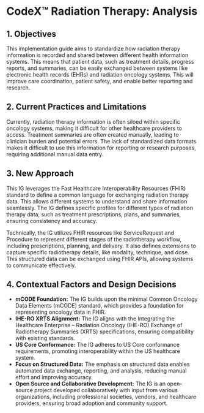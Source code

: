 # CodeX™ Radiation Therapy: Analysis

## 1. Objectives

This implementation guide aims to standardize how radiation therapy information is recorded and shared between different health information systems. This means that patient data, such as treatment details, progress reports, and summaries, can be easily exchanged between systems like electronic health records (EHRs) and radiation oncology systems. This will improve care coordination, patient safety, and enable better reporting and research.

## 2. Current Practices and Limitations

Currently, radiation therapy information is often siloed within specific oncology systems, making it difficult for other healthcare providers to access. Treatment summaries are often created manually, leading to clinician burden and potential errors. The lack of standardized data formats makes it difficult to use this information for reporting or research purposes, requiring additional manual data entry.

## 3. New Approach

This IG leverages the Fast Healthcare Interoperability Resources (FHIR) standard to define a common language for exchanging radiation therapy data. This allows different systems to understand and share information seamlessly. The IG defines specific profiles for different types of radiation therapy data, such as treatment prescriptions, plans, and summaries, ensuring consistency and accuracy.

Technically, the IG utilizes FHIR resources like ServiceRequest and Procedure to represent different stages of the radiotherapy workflow, including prescriptions, planning, and delivery. It also defines extensions to capture specific radiotherapy details, like modality, technique, and dose. This structured data can be exchanged using FHIR APIs, allowing systems to communicate effectively.

## 4. Contextual Factors and Design Decisions

* **mCODE Foundation:** The IG builds upon the minimal Common Oncology Data Elements (mCODE) standard, which provides a foundation for representing oncology data in FHIR. 
* **IHE-RO XRTS Alignment:** The IG aligns with the Integrating the Healthcare Enterprise – Radiation Oncology (IHE-RO) Exchange of Radiotherapy Summaries (XRTS) specifications, ensuring compatibility with existing standards.
* **US Core Conformance:** The IG adheres to US Core conformance requirements, promoting interoperability within the US healthcare system.
* **Focus on Structured Data:** The emphasis on structured data enables automated data exchange, reporting, and analysis, reducing manual effort and improving accuracy.
* **Open Source and Collaborative Development:** The IG is an open-source project developed collaboratively with input from various organizations, including professional societies, vendors, and healthcare providers, ensuring broad adoption and community support. 
